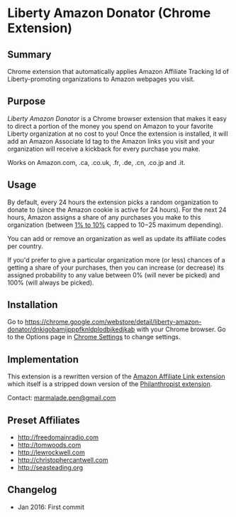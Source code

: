 # Liberty Amazon Donator (Chrome Extension)

## Summary

Chrome extension that automatically applies Amazon Affiliate Tracking Id of Liberty-promoting organizations to Amazon webpages you visit.

## Purpose
*Liberty Amazon Donator* is a Chrome browser extension that makes it easy to direct a portion of the money you spend on Amazon to your favorite Liberty organization at no cost to you!
Once the extension is installed, it will add an Amazon Associate Id tag to the Amazon links you visit and your organization will receive a kickback for every purchase you make.

Works on Amazon.com, .ca, .co.uk, .fr, .de, .cn, .co.jp and .it.   
   
## Usage

By default, every 24 hours the extension picks a random organization to donate to (since the
Amazon cookie is active for 24 hours). For the next 24 hours, Amazon assigns a share of any purchases you make to this organization
(between [1% to 10%](https://affiliate-program.amazon.com/gp/associates/help/operating/advertisingfees) capped to $10-$25 maximum depending).

You can add or remove an organization as well as update its affiliate codes per country.

If you'd prefer to give a particular organization more (or less) chances of a getting a share of your
purchases, then you can increase (or decrease) its assigned probability to any value between 0% (will never be picked) and
100% (will always be picked).
   
## Installation
   
Go to https://chrome.google.com/webstore/detail/liberty-amazon-donator/dnkigobamijpppfknldplodbjkedjkab with your Chrome browser.
Go to the Options page in [Chrome Settings](chrome://extensions/) to change settings.
   
## Implementation
 
 This extension is a rewritten version of the [Amazon Affiliate Link extension](http://amaflink.blogspot.co.uk)
which itself is a stripped down version of the [Philanthropist extension](https://github.com/11craft/philanthropist).

Contact: marmalade.pen@gmail.com

## Preset Affiliates

* http://freedomainradio.com
* http://tomwoods.com
* http://lewrockwell.com
* http://christophercantwell.com
* http://seasteading.org

## Changelog

* Jan 2016: First commit
